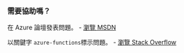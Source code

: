 ### <a name="need-some-help"></a>需要協助嗎？
在 Azure 論壇發表問題。 - [瀏覽 MSDN](http://go.microsoft.com/fwlink/?LinkId=780719)

以關鍵字 `azure-functions`標示問題。 - [瀏覽 Stack Overflow](http://stackoverflow.com/questions/tagged/azure-functions)


